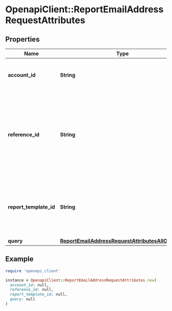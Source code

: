# OpenapiClient::ReportEmailAddressRequestAttributes

## Properties

| Name | Type | Description | Notes |
| ---- | ---- | ----------- | ----- |
| **account_id** | **String** | Account ID to associate with this Report. | [optional] |
| **reference_id** | **String** | Reference ID to refer to an entity in your user model. This field is deprecated in favor of &#x60;meta.auto-create-account-reference-id&#x60;. | [optional] |
| **report_template_id** | **String** | ID of Verification Template. Starts with &#x60;rptp_&#x60;. You can find your Report Template IDs [here](https://app.withpersona.com/dashboard/report-templates). | [optional] |
| **query** | [**ReportEmailAddressRequestAttributesAllOfQuery**](ReportEmailAddressRequestAttributesAllOfQuery.md) |  |  |

## Example

```ruby
require 'openapi_client'

instance = OpenapiClient::ReportEmailAddressRequestAttributes.new(
  account_id: null,
  reference_id: null,
  report_template_id: null,
  query: null
)
```

